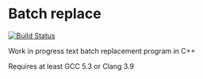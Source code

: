 # Batch replace

[![Build Status](https://travis-ci.org/runfalk/batch-replace.svg?branch=master)](https://travis-ci.org/runfalk/batch-replace)

Work in progress text batch replacement program in C++

Requires at least GCC 5.3 or Clang 3.9
